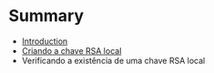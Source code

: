 # Summary

* [Introduction](README.md)
* [Criando a chave RSA local](criando-chave-rsa-local.md)
* Verificando a existência de uma chave RSA local

